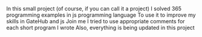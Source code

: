 In this small project (of course, if you can call it a project)
I solved 365 programming examples in js programming language
To use it to improve my skills in GateHub and js
Join me
I tried to use appropriate comments for each short program I wrote
Also, everything is being updated in this project

